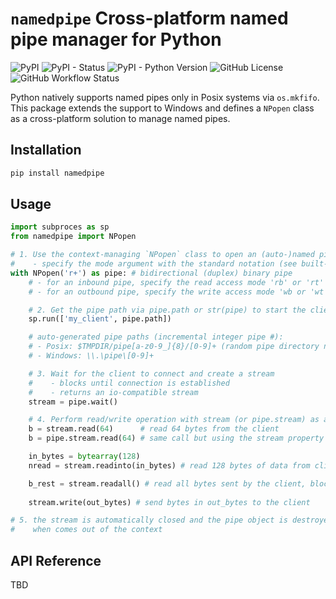 # `namedpipe` Cross-platform named pipe manager for Python

![PyPI](https://img.shields.io/pypi/v/namedpipe)
![PyPI - Status]( https://img.shields.io/pypi/status/namedpipe)
![PyPI - Python Version](https://img.shields.io/pypi/pyversions/namedpipe)
![GitHub License](https://img.shields.io/github/license/python-ffmpegio/python-namedpipe)
![GitHub Workflow Status](https://img.shields.io/github/workflow/status/python-ffmpegio/python-namedpipe/Run%20Tests)

Python natively supports named pipes only in Posix systems via `os.mkfifo`. 
This package extends the support to Windows and defines a `NPopen` class as 
a cross-platform solution to manage named pipes.

## Installation

```bash
pip install namedpipe
```

## Usage

```python
import subproces as sp
from namedpipe import NPopen

# 1. Use the context-managing `NPopen` class to open an (auto-)named pipe
#    - specify the mode argument with the standard notation (see built-in open())
with NPopen('r+') as pipe: # bidirectional (duplex) binary pipe
    # - for an inbound pipe, specify the read access mode 'rb' or 'rt' 
    # - for an outbound pipe, specify the write access mode 'wb or 'wt'

    # 2. Get the pipe path via pipe.path or str(pipe) to start the client program
    sp.run(['my_client', pipe.path])

    # auto-generated pipe paths (incremental integer pipe #):
    # - Posix: $TMPDIR/pipe[a-z0-9_]{8}/[0-9]+ (random pipe directory name)
    # - Windows: \\.\pipe\[0-9]+

    # 3. Wait for the client to connect and create a stream
    #    - blocks until connection is established
    #    - returns an io-compatible stream
    stream = pipe.wait()

    # 4. Perform read/write operation with stream (or pipe.stream) as a file-like object
    b = stream.read(64)      # read 64 bytes from the client
    b = pipe.stream.read(64) # same call but using the stream property

    in_bytes = bytearray(128)
    nread = stream.readinto(in_bytes) # read 128 bytes of data from client and place them in in_bytes

    b_rest = stream.readall() # read all bytes sent by the client, block till client closes the pipe
    
    stream.write(out_bytes) # send bytes in out_bytes to the client

# 5. the stream is automatically closed and the pipe object is destroyed
#    when comes out of the context
```

## API Reference

TBD
